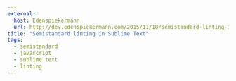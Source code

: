 ```yaml
---
external:
  host: Edenspiekermann
  url: http://dev.edenspiekermann.com/2015/11/18/semistandard-linting-in-sublime-text/
title: "Semistandard linting in Sublime Text"
tags: 
  - semistandard
  - javascript
  - sublime text
  - linting
---
```

